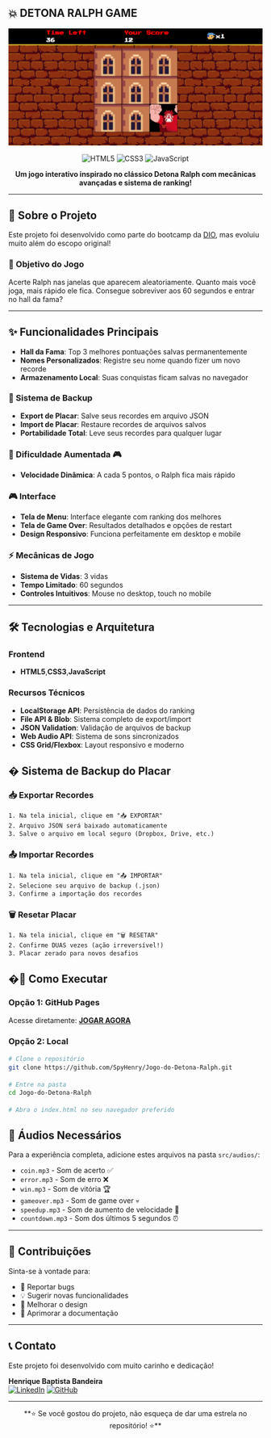 ## 💥 DETONA RALPH GAME

<div align="center">
  <img src="src/images/preview.png" alt="Preview do Jogo" width="600px">
  
  ![HTML5](https://img.shields.io/badge/html5-%23E34F26.svg?style=for-the-badge&logo=html5&logoColor=white)
  ![CSS3](https://img.shields.io/badge/css3-%231572B6.svg?style=for-the-badge&logo=css3&logoColor=white)
  ![JavaScript](https://img.shields.io/badge/javascript-%23323330.svg?style=for-the-badge&logo=javascript&logoColor=%23F7DF1E)
  
  **Um jogo interativo inspirado no clássico Detona Ralph com mecânicas avançadas e sistema de ranking!**
</div>

---

## 🌟 Sobre o Projeto

Este projeto foi desenvolvido como parte do bootcamp da [DIO](https://www.dio.me/), mas evoluiu muito além do escopo original!

### 🎯 Objetivo do Jogo
Acerte Ralph nas janelas que aparecem aleatoriamente. Quanto mais você joga, mais rápido ele fica. Consegue sobreviver aos 60 segundos e entrar no hall da fama?

---

## ✨ Funcionalidades Principais

- **Hall da Fama**: Top 3 melhores pontuações salvas permanentemente
- **Nomes Personalizados**: Registre seu nome quando fizer um novo recorde
- **Armazenamento Local**: Suas conquistas ficam salvas no navegador

### 💾 Sistema de Backup
- **Export de Placar**: Salve seus recordes em arquivo JSON
- **Import de Placar**: Restaure recordes de arquivos salvos
- **Portabilidade Total**: Leve seus recordes para qualquer lugar

### 🚀 Dificuldade Aumentada 🎮

- **Velocidade Dinâmica**: A cada 5 pontos, o Ralph fica mais rápido

### 🎮 Interface
- **Tela de Menu**: Interface elegante com ranking dos melhores
- **Tela de Game Over**: Resultados detalhados e opções de restart
- **Design Responsivo**: Funciona perfeitamente em desktop e mobile

### ⚡ Mecânicas de Jogo
- **Sistema de Vidas**: 3 vidas
- **Tempo Limitado**: 60 segundos
- **Controles Intuitivos**: Mouse no desktop, touch no mobile

---

## 🛠️ Tecnologias e Arquitetura

### Frontend
- **HTML5**,**CSS3**,**JavaScript**

### Recursos Técnicos
- **LocalStorage API**: Persistência de dados do ranking
- **File API & Blob**: Sistema completo de export/import
- **JSON Validation**: Validação de arquivos de backup
- **Web Audio API**: Sistema de sons sincronizados
- **CSS Grid/Flexbox**: Layout responsivo e moderno

## � Sistema de Backup do Placar

### 📥 **Exportar Recordes**
```
1. Na tela inicial, clique em "📥 EXPORTAR"
2. Arquivo JSON será baixado automaticamente
3. Salve o arquivo em local seguro (Dropbox, Drive, etc.)
```

### 📤 **Importar Recordes**
```
1. Na tela inicial, clique em "📤 IMPORTAR"
2. Selecione seu arquivo de backup (.json)
3. Confirme a importação dos recordes
```

### 🗑️ **Resetar Placar**
```
1. Na tela inicial, clique em "🗑️ RESETAR"
2. Confirme DUAS vezes (ação irreversível!)
3. Placar zerado para novos desafios
```

## �🚀 Como Executar

### Opção 1: GitHub Pages
Acesse diretamente: [**JOGAR AGORA**](https://spyhenry.github.io/Jogo-do-Detona-Ralph/)

### Opção 2: Local
```bash
# Clone o repositório
git clone https://github.com/SpyHenry/Jogo-do-Detona-Ralph.git

# Entre na pasta
cd Jogo-do-Detona-Ralph

# Abra o index.html no seu navegador preferido
```

## 🎵 Áudios Necessários

Para a experiência completa, adicione estes arquivos na pasta `src/audios/`:
- `coin.mp3` - Som de acerto ✅
- `error.mp3` - Som de erro ❌  
- `win.mp3` - Som de vitória 🏆
- `gameover.mp3` - Som de game over 💀
- `speedup.mp3` - Som de aumento de velocidade 🚀
- `countdown.mp3` - Som dos últimos 5 segundos ⏰

---

## 🤝 Contribuições

Sinta-se à vontade para:
- 🐛 Reportar bugs
- 💡 Sugerir novas funcionalidades  
- 🎨 Melhorar o design
- 📝 Aprimorar a documentação

---

## 📞 Contato

Este projeto foi desenvolvido com muito carinho e dedicação!

**Henrique Baptista Bandeira**  
[![LinkedIn](https://img.shields.io/badge/linkedin-0A66C2?style=for-the-badge&logo=linkedin&logoColor=white)](https://www.linkedin.com/in/henrique-baptista-bandeira)
[![GitHub](https://img.shields.io/badge/github-181717?style=for-the-badge&logo=github&logoColor=white)](https://github.com/SpyHenry)

---

<div align="center">  
  **⭐ Se você gostou do projeto, não esqueça de dar uma estrela no repositório! ⭐**
</div>



